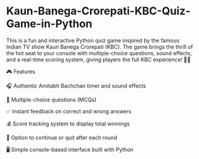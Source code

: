 # Kaun-Banega-Crorepati-KBC-Quiz-Game-in-Python
This is a fun and interactive Python quiz game inspired by the famous Indian TV show Kaun Banega Crorepati (KBC).
The game brings the thrill of the hot seat to your console with multiple-choice questions, sound effects, and a real-time scoring system, giving players the full KBC experience! 🎤💸

🎮 Features

🎧 Authentic Amitabh Bachchan timer and sound effects

🧠 Multiple-choice questions (MCQs)

✅ Instant feedback on correct and wrong answers

💰 Score tracking system to display total winnings

🔁 Option to continue or quit after each round

🖥 Simple console-based interface built with Python
